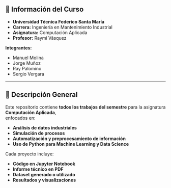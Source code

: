 


## 🏫 Información del Curso

- **Universidad Técnica Federico Santa María**  
- **Carrera:** Ingeniería en Mantenimiento Industrial  
- **Asignatura:** Computación Aplicada  
- **Profesor:** Raymi Vásquez  

**Integrantes:**
- Manuel Molina  
- Jorge Muñoz  
- Ray Palomino  
- Sergio Vergara  

---

## 📌 Descripción General

Este repositorio contiene **todos los trabajos del semestre** para la asignatura **Computación Aplicada**,  
enfocados en:

- **Análisis de datos industriales**
- **Simulación de procesos**
- **Automatización y preprocesamiento de información**
- **Uso de Python para Machine Learning y Data Science**

Cada proyecto incluye:

- **Código en Jupyter Notebook**
- **Informe técnico en PDF**
- **Dataset generado o utilizado**
- **Resultados y visualizaciones**
